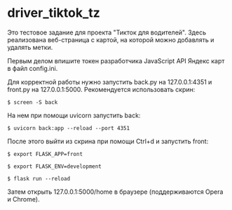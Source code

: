 # driver_tiktok_tz

Это тестовое задание для проекта "Тикток для водителей". Здесь реализована веб-страница с картой, на которой можно добавлять и удалять метки. 

Первым делом впишите токен разработчика JavaScript API Яндекс карт в файл config.ini. 

Для корректной работы нужно запустить back.py на 127.0.0.1:4351 и front.py на 127.0.0.1:5000. Рекомендуется использовать скрин:

```$ screen -S back```

На нем при помощи uvicorn запустить back:

```$ uvicorn back:app --reload --port 4351```

После этого выйти из скрина при помощи Ctrl+d и запустить front:

```$ export FLASK_APP=front```

```$ export FLASK_ENV=development```

```$ flask run --reload```

Затем открыть 127.0.0.1:5000/home в браузере (поддерживаются Opera и Chrome). 
